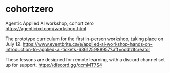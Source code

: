 # cohortzero
Agentic Applied AI workshop, cohort zero
https://agenticixd.com/workshop.html

The prototype curriculum for the first in-person workshop, taking place on July 12.
https://www.eventbrite.ca/e/applied-ai-workshop-hands-on-introduction-to-applied-ai-tickets-636125988957?aff=oddtdtcreator

These lessons are designed for remote learning, with a discord channel set up for support.
https://discord.gg/qcmMT7S4

